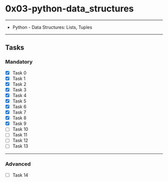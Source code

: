 # 0x03-python-data_structures

---
* Python - Data Structures: Lists, Tuples
---

## Tasks
### Mandatory
- [x] Task 0
- [x] Task 1
- [x] Task 2
- [x] Task 3
- [x] Task 4
- [x] Task 5
- [x] Task 6
- [x] Task 7
- [x] Task 8
- [x] Task 9
- [ ] Task 10
- [ ] Task 11
- [ ] Task 12
- [ ] Task 13
---
### Advanced
- [ ] Task 14
